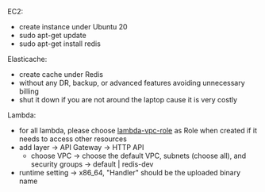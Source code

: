 EC2:
* create instance under Ubuntu 20
* sudo apt-get update
* sudo apt-get install redis

Elasticache:
* create cache under Redis
* without any DR, backup, or advanced features avoiding unnecessary billing
* shut it down if you are not around the laptop cause it is very costly

Lambda:
* for all lambda, please choose [lambda-vpc-role](https://console.aws.amazon.com/iamv2/home?#/roles/details/lambda-vpc-role?section=permissions) as Role when created if it needs to access other resources 
* add layer -> API Gateway -> HTTP API
    * choose VPC -> choose the default VPC, subnets (choose all), and security groups -> default | redis-dev
* runtime setting -> x86_64, "Handler" should be the uploaded binary name
